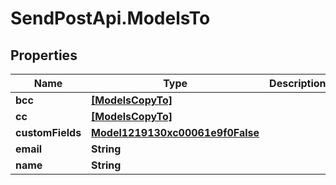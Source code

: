 # SendPostApi.ModelsTo

## Properties
Name | Type | Description | Notes
------------ | ------------- | ------------- | -------------
**bcc** | [**[ModelsCopyTo]**](ModelsCopyTo.md) |  | [optional] 
**cc** | [**[ModelsCopyTo]**](ModelsCopyTo.md) |  | [optional] 
**customFields** | [**Model1219130xc00061e9f0False**](Model1219130xc00061e9f0False.md) |  | [optional] 
**email** | **String** |  | [optional] 
**name** | **String** |  | [optional] 


